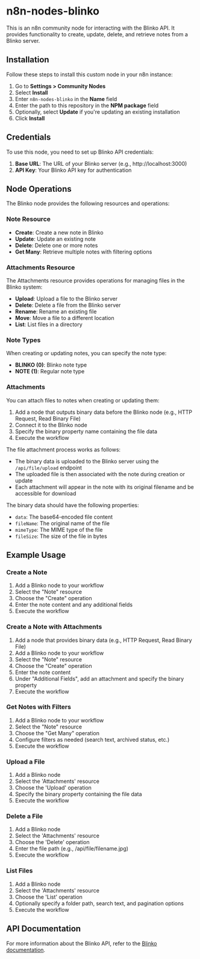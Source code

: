 # n8n-nodes-blinko

This is an n8n community node for interacting with the Blinko API. It provides functionality to create, update, delete, and retrieve notes from a Blinko server.

## Installation

Follow these steps to install this custom node in your n8n instance:

1. Go to **Settings > Community Nodes**
2. Select **Install**
3. Enter `n8n-nodes-blinko` in the **Name** field
4. Enter the path to this repository in the **NPM package** field
5. Optionally, select **Update** if you're updating an existing installation
6. Click **Install**

## Credentials

To use this node, you need to set up Blinko API credentials:

1. **Base URL**: The URL of your Blinko server (e.g., http://localhost:3000)
2. **API Key**: Your Blinko API key for authentication

## Node Operations

The Blinko node provides the following resources and operations:

### Note Resource

- **Create**: Create a new note in Blinko
- **Update**: Update an existing note
- **Delete**: Delete one or more notes
- **Get Many**: Retrieve multiple notes with filtering options

### Attachments Resource

The Attachments resource provides operations for managing files in the Blinko system:

- **Upload**: Upload a file to the Blinko server
- **Delete**: Delete a file from the Blinko server
- **Rename**: Rename an existing file
- **Move**: Move a file to a different location
- **List**: List files in a directory

### Note Types

When creating or updating notes, you can specify the note type:

- **BLINKO (0)**: Blinko note type
- **NOTE (1)**: Regular note type

### Attachments

You can attach files to notes when creating or updating them:

1. Add a node that outputs binary data before the Blinko node (e.g., HTTP Request, Read Binary File)
2. Connect it to the Blinko node
3. Specify the binary property name containing the file data
4. Execute the workflow

The file attachment process works as follows:
- The binary data is uploaded to the Blinko server using the `/api/file/upload` endpoint
- The uploaded file is then associated with the note during creation or update
- Each attachment will appear in the note with its original filename and be accessible for download

The binary data should have the following properties:
- `data`: The base64-encoded file content
- `fileName`: The original name of the file
- `mimeType`: The MIME type of the file
- `fileSize`: The size of the file in bytes

## Example Usage

### Create a Note

1. Add a Blinko node to your workflow
2. Select the "Note" resource
3. Choose the "Create" operation
4. Enter the note content and any additional fields
5. Execute the workflow

### Create a Note with Attachments

1. Add a node that provides binary data (e.g., HTTP Request, Read Binary File)
2. Add a Blinko node to your workflow
3. Select the "Note" resource
4. Choose the "Create" operation
5. Enter the note content
6. Under "Additional Fields", add an attachment and specify the binary property
7. Execute the workflow

### Get Notes with Filters

1. Add a Blinko node to your workflow
2. Select the "Note" resource
3. Choose the "Get Many" operation
4. Configure filters as needed (search text, archived status, etc.)
5. Execute the workflow

### Upload a File

1. Add a Blinko node
2. Select the 'Attachments' resource
3. Choose the 'Upload' operation
4. Specify the binary property containing the file data
5. Execute the workflow

### Delete a File

1. Add a Blinko node
2. Select the 'Attachments' resource
3. Choose the 'Delete' operation
4. Enter the file path (e.g., /api/file/filename.jpg)
5. Execute the workflow

### List Files

1. Add a Blinko node
2. Select the 'Attachments' resource
3. Choose the 'List' operation
4. Optionally specify a folder path, search text, and pagination options
5. Execute the workflow

## API Documentation

For more information about the Blinko API, refer to the [Blinko documentation](https://github.com/blinko-io/blinko).
